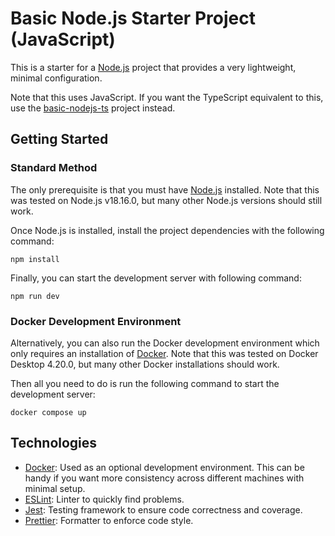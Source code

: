 # Basic Node.js Starter Project (JavaScript)

This is a starter for a [Node.js](https://nodejs.org) project that provides a very lightweight, minimal configuration.

Note that this uses JavaScript. If you want the TypeScript equivalent to this, use the [basic-nodejs-ts](../basic-nodejs-ts) project instead.

## Getting Started

### Standard Method

The only prerequisite is that you must have [Node.js](https://nodejs.org) installed. Note that this was tested on Node.js v18.16.0, but many other Node.js versions should still work.

Once Node.js is installed, install the project dependencies with the following command:

```
npm install
```

Finally, you can start the development server with following command:

```
npm run dev
```

### Docker Development Environment

Alternatively, you can also run the Docker development environment which only requires an installation of [Docker](https://www.docker.com). Note that this was tested on Docker Desktop 4.20.0, but many other Docker installations should work.

Then all you need to do is run the following command to start the development server:

```
docker compose up
```

## Technologies

-   [Docker](https://www.docker.com): Used as an optional development environment. This can be handy if you want more consistency across different machines with minimal setup.
-   [ESLint](https://eslint.org): Linter to quickly find problems.
-   [Jest](https://jestjs.io): Testing framework to ensure code correctness and coverage.
-   [Prettier](https://prettier.io): Formatter to enforce code style.
